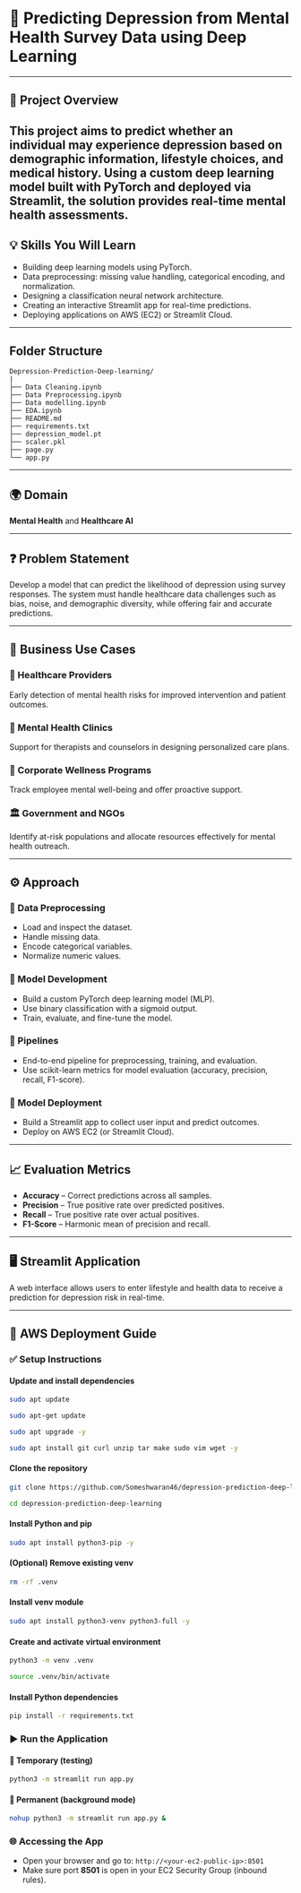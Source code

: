 # 🧠 Predicting Depression from Mental Health Survey Data using Deep Learning

---
## 📄 Project Overview
This project aims to predict whether an individual may experience depression based on demographic information, lifestyle choices, and medical history. Using a custom deep learning model built with PyTorch and deployed via Streamlit, the solution provides real-time mental health assessments.
---

## 💡 Skills You Will Learn
- Building deep learning models using PyTorch.
- Data preprocessing: missing value handling, categorical encoding, and normalization.
- Designing a classification neural network architecture.
- Creating an interactive Streamlit app for real-time predictions.
- Deploying applications on AWS (EC2) or Streamlit Cloud.

---

## Folder Structure
```
Depression-Prediction-Deep-learning/
|
├── Data Cleaning.ipynb
├── Data Preprocessing.ipynb
├── Data modelling.ipynb
├── EDA.ipynb
├── README.md
├── requirements.txt
├── depression_model.pt
├── scaler.pkl
├── page.py
└── app.py
```
---

## 🌍 Domain
**Mental Health** and **Healthcare AI**

---

## ❓ Problem Statement
Develop a model that can predict the likelihood of depression using survey responses. The system must handle healthcare data challenges such as bias, noise, and demographic diversity, while offering fair and accurate predictions.

---

## 💼 Business Use Cases

### 🏥 Healthcare Providers
Early detection of mental health risks for improved intervention and patient outcomes.

### 🧠 Mental Health Clinics
Support for therapists and counselors in designing personalized care plans.

### 🏢 Corporate Wellness Programs
Track employee mental well-being and offer proactive support.

### 🏛️ Government and NGOs
Identify at-risk populations and allocate resources effectively for mental health outreach.

---

## ⚙️ Approach

### 🔹 Data Preprocessing
- Load and inspect the dataset.
- Handle missing data.
- Encode categorical variables.
- Normalize numeric values.

### 🔹 Model Development
- Build a custom PyTorch deep learning model (MLP).
- Use binary classification with a sigmoid output.
- Train, evaluate, and fine-tune the model.

### 🔹 Pipelines
- End-to-end pipeline for preprocessing, training, and evaluation.
- Use scikit-learn metrics for model evaluation (accuracy, precision, recall, F1-score).

### 🔹 Model Deployment
- Build a Streamlit app to collect user input and predict outcomes.
- Deploy on AWS EC2 (or Streamlit Cloud).

---

## 📈 Evaluation Metrics
- **Accuracy** – Correct predictions across all samples.
- **Precision** – True positive rate over predicted positives.
- **Recall** – True positive rate over actual positives.
- **F1-Score** – Harmonic mean of precision and recall.

---

## 🖥️ Streamlit Application
A web interface allows users to enter lifestyle and health data to receive a prediction for depression risk in real-time.

---

## 🚀 AWS Deployment Guide

### ✅ Setup Instructions
#### Update and install dependencies
```bash
sudo apt update
```
```bash
sudo apt-get update
```
```bash
sudo apt upgrade -y
```
```bash
sudo apt install git curl unzip tar make sudo vim wget -y
```
#### Clone the repository
```bash
git clone https://github.com/Someshwaran46/depression-prediction-deep-learning
```
```bash
cd depression-prediction-deep-learning
```
#### Install Python and pip
```bash
sudo apt install python3-pip -y
```
#### (Optional) Remove existing venv
```bash
rm -rf .venv
```
#### Install venv module
```bash
sudo apt install python3-venv python3-full -y
```
#### Create and activate virtual environment
```bash
python3 -m venv .venv
```
```bash
source .venv/bin/activate
```
#### Install Python dependencies
```bash
pip install -r requirements.txt
````

### ▶️ Run the Application

#### 🔹 Temporary (testing)

```bash
python3 -m streamlit run app.py
```

#### 🔹 Permanent (background mode)

```bash
nohup python3 -m streamlit run app.py &
```

### 🌐 Accessing the App

* Open your browser and go to: `http://<your-ec2-public-ip>:8501`
* Make sure port **8501** is open in your EC2 Security Group (inbound rules).

